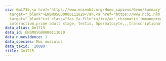 ```yaml
---
csv: Gm1715,<a href="https://www.ensembl.org/Homo_sapiens/Gene/Summary?db=core;g=ENSMUSG00000111020"
  target="_blank">ENSMUSG00000111020</a>,<a href="https://www.ncbi.nlm.nih.gov/pubmed/25450459"
  target="_blank"><i class="fas fa-file"></i></a>",chromatin immunoprecipitation assay,direct
  interaction,prime adult stage, testis, Spermatocyte,,,transcriptional regulation,
data_alias: Gm1715
data_id: ENSMUSG00000111020
data_numevidence: 1
data_species: Mus musculus
data_taxid: '10090'
title: Gm1715
---
```

